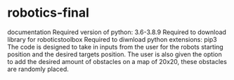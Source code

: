 # robotics-final
documentation
Required version of python: 3.6-3.8.9
Required to download library for roboticstoolbox
Required to diwnload python extensions: pip3
The code is designed to take in inputs from the user for the robots starting position and the desired targets position. The user is also given the option to add the desired amount of obstacles on a map of 20x20, these obstacles are randomly placed.
